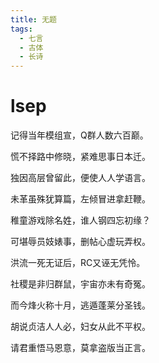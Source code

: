 ```yaml
---
title: 无题
tags:
  - 七言
  - 古体
  - 长诗
---
```


# lsep
记得当年模组宣，Q群人数六百巅。

慌不择路中修晓，紧难思事日本迁。

独因高层曾留此，便使人人学语言。

未革虽殊犹算篇，左倾冒进拿赶鞭。

稚童游戏除名姓，谁人钢四忘初缘？

可堪辱员妓婊事，删帖心虚玩弄权。

洪流一死无证后，RC又诬无凭怜。

社稷是非归群鼠，宇宙亦未有奇冤。

而今烽火称十月，逃遁蓬莱分圣钱。

胡说贞洁人人必，妇女从此不平权。

请君重悟马恩意，莫拿盗版当正言。